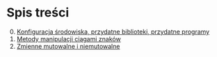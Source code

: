 # Spis treści
0. [Konfiguracja środowiska, przydatne biblioteki, przydatne programy](https://github.com/bsupronik/nauka-pythona/blob/3d2096d068d52aa6ec717d8c65a320edf83cbc8f/materialy/Konfiguracja%20%C5%9Brodowiska.md)
1. [Metody manipulacji ciągami znaków](https://github.com/bsupronik/nauka-pythona/blob/main/materialy/Cutting%20and%20slicing%20string%20type.md)
2. [Zmienne mutowalne i niemutowalne](https://github.com/bsupronik/nauka-pythona/blob/1639927a0d55cb17c9e77100d2ef40682d686523/materialy/Mutowalne%20i%20niemutowalne%20typy%20zmiennych.md)